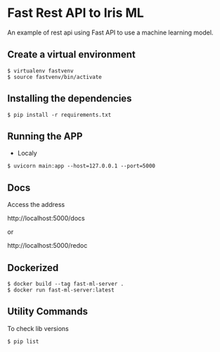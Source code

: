 # Fast Rest API to Iris ML
An example of rest api using Fast API to use a machine learning model.

## Create a virtual environment
```
$ virtualenv fastvenv
$ source fastvenv/bin/activate
```

## Installing the dependencies
```
$ pip install -r requirements.txt
```

## Running the APP
- Localy
```
$ uvicorn main:app --host=127.0.0.1 --port=5000
```

## Docs
Access the address

http://localhost:5000/docs

or

http://localhost:5000/redoc


## Dockerized
```
$ docker build --tag fast-ml-server .
$ docker run fast-ml-server:latest
```

## Utility Commands
To check lib versions
```
$ pip list
```
